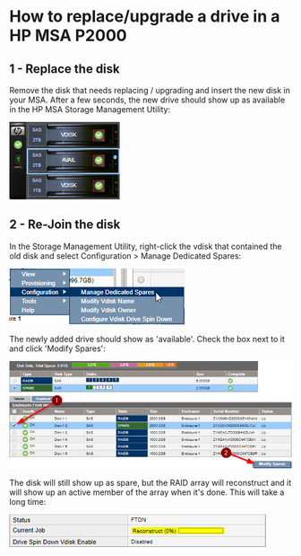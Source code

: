 # How to replace/upgrade a drive in a HP MSA P2000

## 1 - Replace the disk

Remove the disk that needs replacing / upgrading and insert the new disk in your MSA. After a few seconds, the new drive should show up as available in the HP MSA Storage Management Utility:

![](p2000step1.png)

## 2 - Re-Join the disk

In the Storage Management Utility, right-click the vdisk that contained the old disk and select Configuration > Manage Dedicated Spares:

![](p2000step2.png)

The newly added drive should show as 'available'. Check the box next to it and click 'Modify Spares':

![](p2000step3.png)

The disk will still show up as spare, but the RAID array will reconstruct and it will show up an active member of the array when it's done. This will take a long time:

![](p2000step4.png)